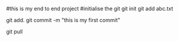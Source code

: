 #this is my end to end project
#initialise the git
git init
git add abc.txt

git add.
git commit -m "this is my first commit"

git pull

